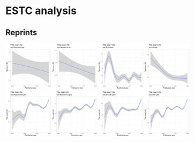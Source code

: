 ESTC analysis
=============

Reprints
--------

<img src="estc_files/figure-markdown_strict/reprints-1.png" width="25%" /><img src="estc_files/figure-markdown_strict/reprints-2.png" width="25%" /><img src="estc_files/figure-markdown_strict/reprints-3.png" width="25%" /><img src="estc_files/figure-markdown_strict/reprints-4.png" width="25%" /><img src="estc_files/figure-markdown_strict/reprints-5.png" width="25%" /><img src="estc_files/figure-markdown_strict/reprints-6.png" width="25%" /><img src="estc_files/figure-markdown_strict/reprints-7.png" width="25%" /><img src="estc_files/figure-markdown_strict/reprints-8.png" width="25%" />
